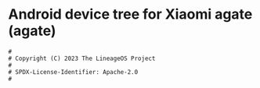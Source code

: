 # Android device tree for Xiaomi agate (agate)

```
#
# Copyright (C) 2023 The LineageOS Project
#
# SPDX-License-Identifier: Apache-2.0
#
```
